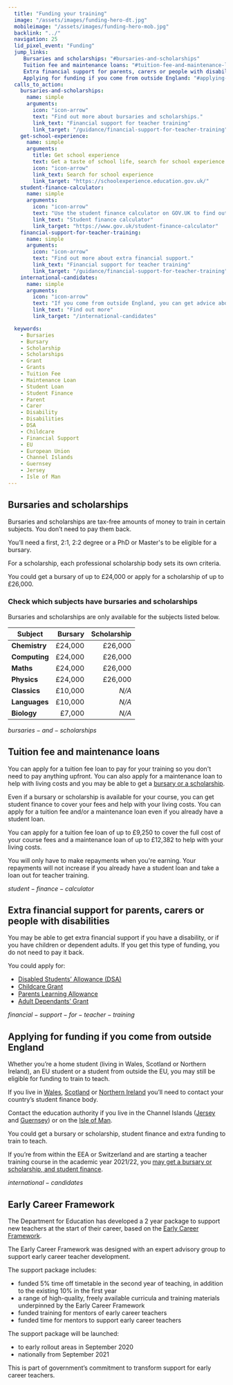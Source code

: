 ```yaml
---
  title: "Funding your training"
  image: "/assets/images/funding-hero-dt.jpg"
  mobileimage: "/assets/images/funding-hero-mob.jpg"
  backlink: "../"
  navigation: 25
  lid_pixel_event: "Funding"
  jump_links:
     Bursaries and scholarships: "#bursaries-and-scholarships"
     Tuition fee and maintenance loans: "#tuition-fee-and-maintenance-loans"
     Extra financial support for parents, carers or people with disabilities: "#extra-financial-support-for-parents-carers-or-people-with-disabilities"
     Applying for funding if you come from outside England: "#applying-for-funding-if-you-come-from-outside-england"
  calls_to_action:
    bursaries-and-scholarships:
      name: simple
      arguments:
        icon: "icon-arrow"
        text: "Find out more about bursaries and scholarships."
        link_text: "Financial support for teacher training"
        link_target: "/guidance/financial-support-for-teacher-training"
    get-school-experience:
      name: simple
      arguments:
        title: Get school experience
        text: Get a taste of school life, search for school experience near you or online.
        icon: "icon-arrow"
        link_text: Search for school experience
        link_target: "https://schoolexperience.education.gov.uk/"
    student-finance-calculator:
      name: simple
      arguments:
        icon: "icon-arrow"
        text: "Use the student finance calculator on GOV.UK to find out how much you can get."
        link_text: "Student finance calculator"
        link_target: "https://www.gov.uk/student-finance-calculator"
    financial-support-for-teacher-training:
      name: simple
      arguments:
        icon: "icon-arrow"
        text: "Find out more about extra financial support."
        link_text: "Financial support for teacher training"
        link_target: "/guidance/financial-support-for-teacher-training"
    international-candidates:
      name: simple
      arguments:
        icon: "icon-arrow"
        text: "If you come from outside England, you can get advice about training to be a teacher and find out more about coming to train in England."
        link_text: "Find out more"
        link_target: "/international-candidates"

  keywords:
    - Bursaries
    - Bursary
    - Scholarship
    - Scholarships
    - Grant
    - Grants
    - Tuition Fee
    - Maintenance Loan
    - Student Loan
    - Student Finance
    - Parent
    - Carer
    - Disability
    - Disabilities
    - DSA
    - Childcare
    - Financial Support
    - EU
    - European Union
    - Channel Islands
    - Guernsey
    - Jersey
    - Isle of Man
---
```


## Bursaries and scholarships

Bursaries and scholarships are tax-free amounts of money to train in certain subjects. You don’t need to pay them back.

You’ll need a first, 2:1, 2:2 degree or a PhD or Master's to be eligible for a bursary.

For a scholarship, each professional scholarship body sets its own criteria.

You could get a bursary of up to £24,000 or apply for a scholarship of up to £26,000.

### Check which subjects have bursaries and scholarships

Bursaries and scholarships are only available for the subjects listed
below. 

| Subject       | Bursary  | Scholarship      |
| ------------- | -------: | ---------------: |
| **Chemistry** | £24,000  | £26,000          |
| **Computing** | £24,000  | £26,000          |
| **Maths**     | £24,000  | £26,000          |
| **Physics**   | £24,000  | £26,000          |
| **Classics**  | £10,000  | *N/A*            |
| **Languages** | £10,000  | *N/A*            |
| **Biology**   | £7,000   | *N/A*            |

$bursaries-and-scholarships$

## Tuition fee and maintenance loans

You can apply for a tuition fee loan to pay for your training so you don't need to pay anything upfront. You can also apply for a maintenance loan to help with living costs and you may be able to get a [bursary or a scholarship](#bursaries-and-scholarships).

Even if a bursary or scholarship is available for your course, you can get student finance to cover your fees and help with your living costs. You can apply for a tuition fee and/or a maintenance loan even if you already have a student loan.

You can apply for a tuition fee loan of up to £9,250 to cover the full cost of your course fees and a maintenance loan of up to £12,382 to help with your living costs.

You will only have to make repayments when you're earning. Your repayments will not increase if you already have a student loan and take a loan out for teacher training.

$student-finance-calculator$

## Extra financial support for parents, carers or people with disabilities

You may be able to get extra financial support if you have a disability, or if you have children or dependent adults. If you get this type of funding, you do not need to pay it back.

You could apply for:

* [Disabled Students’ Allowance (DSA)](https://www.gov.uk/disabled-students-allowances-dsas/how-to-claim)
* [Childcare Grant](https://www.gov.uk/childcare-grant)
* [Parents Learning Allowance](https://www.gov.uk/parents-learning-allowance)
* [Adult Dependants’ Grant](https://www.gov.uk/adult-dependants-grant)

$financial-support-for-teacher-training$

## Applying for funding if you come from outside England

Whether you’re a home student (living in Wales, Scotland or Northern Ireland), an EU student or a student from outside the EU, you may still be eligible for funding to train to teach.

If you live in [Wales](http://www.studentfinancewales.co.uk/), [Scotland](http://www.saas.gov.uk/) or [Northern Ireland](http://www.studentfinanceni.co.uk/) you’ll need to contact your country’s student finance body.

Contact the education authority if you live in the Channel Islands ([Jersey](https://www.gov.je/Working/Careers/16To19YearOlds/EnteringHigherEducation/FinancingHigherEducationCourses/FundingDegreeProfessionalQualifications/Pages/index.aspx) and [Guernsey](https://www.gov.gg/article/152744/Policies)) or on the [Isle of Man](https://www.gov.im/student-grants).

You could get a bursary or scholarship, student finance and extra funding to train to teach.

If you’re from within the EEA or Switzerland and are starting a teacher training course in the academic year 2021/22, you [may get a bursary or scholarship, and student finance](/guidance/financial-support-for-international-applicants#applicants-from-countries-within-the-european-economic-area-eea-or-switzerland).

$international-candidates$

## Early Career Framework

The Department for Education has developed a 2 year package to support new teachers at the start of their career, based on the [Early Career Framework](https://www.gov.uk/government/publications/supporting-early-career-teachers).

The Early Career Framework was designed with an expert advisory group to support early career teacher development.

The support package includes:

* funded 5% time off timetable in the second year of teaching, in addition to the existing 10% in the first year
* a range of high-quality, freely available curricula and training materials underpinned by the Early Career Framework
* funded training for mentors of early career teachers
* funded time for mentors to support early career teachers

The support package will be launched:

* to early rollout areas in September 2020
* nationally from September 2021

This is part of government’s commitment to transform support for early career teachers.
